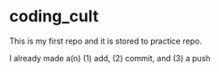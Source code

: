 # coding_cult

This is my first repo and it is stored to practice repo.

I already made a(n) (1) add, (2) commit, and (3) a push